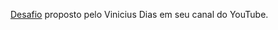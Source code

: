[Desafio](https://www.youtube.com/channel/UCg1nJKjie4vb8FILBbv3F6A/community?lb=UgzAlmCXaDoddJ89nsp4AaABCQ) proposto pelo Vinicius Dias em seu canal do YouTube.